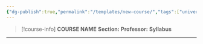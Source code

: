 ```yaml
---
{"dg-publish":true,"permalink":"/templates/new-course/","tags":["university"],"created":"2024-06-22T16:07:40.828-07:00","updated":"2024-06-22T16:49:21.726-07:00"}
---
```


> [!course-info] **COURSE NAME**
> **Section:** 
> **Professor:** 
> **Syllabus**

---

